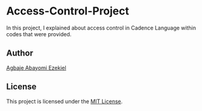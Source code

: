 # Access-Control-Project

In this project, I explained about access control in Cadence Language within codes that were provided.

## Author

[Agbaje Abayomi Ezekiel](https://github.com/YormYorm)

## License

This project is licensed under the [MIT License](LICENSE).
